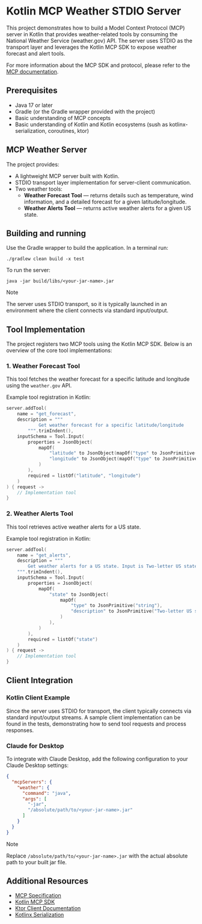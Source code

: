 # Kotlin MCP Weather STDIO Server

This project demonstrates how to build a Model Context Protocol (MCP) server in Kotlin that provides weather-related
tools by consuming the National Weather Service (weather.gov) API. The server uses STDIO as the transport layer and
leverages the Kotlin MCP SDK to expose weather forecast and alert tools.

For more information about the MCP SDK and protocol, please refer to
the [MCP documentation](https://modelcontextprotocol.io/introduction).

## Prerequisites

- Java 17 or later
- Gradle (or the Gradle wrapper provided with the project)
- Basic understanding of MCP concepts
- Basic understanding of Kotlin and Kotlin ecosystems (sush as kotlinx-serialization, coroutines, ktor)

## MCP Weather Server

The project provides:

- A lightweight MCP server built with Kotlin.
- STDIO transport layer implementation for server-client communication.
- Two weather tools:
    - **Weather Forecast Tool** — returns details such as temperature, wind information, and a detailed forecast for a
      given latitude/longitude.
    - **Weather Alerts Tool** — returns active weather alerts for a given US state.

## Building and running

Use the Gradle wrapper to build the application. In a terminal run:

```shell
./gradlew clean build -x test
```

To run the server:

```shell
java -jar build/libs/<your-jar-name>.jar
```

> [!NOTE]
> The server uses STDIO transport, so it is typically launched in an environment where the client connects via standard
> input/output.

## Tool Implementation

The project registers two MCP tools using the Kotlin MCP SDK. Below is an overview of the core tool implementations:

### 1. Weather Forecast Tool

This tool fetches the weather forecast for a specific latitude and longitude using the `weather.gov` API.

Example tool registration in Kotlin:

```kotlin
server.addTool(
    name = "get_forecast",
    description = """
            Get weather forecast for a specific latitude/longitude
        """.trimIndent(),
    inputSchema = Tool.Input(
        properties = JsonObject(
            mapOf(
                "latitude" to JsonObject(mapOf("type" to JsonPrimitive("number"))),
                "longitude" to JsonObject(mapOf("type" to JsonPrimitive("number"))),
            )
        ),
        required = listOf("latitude", "longitude")
    )
) { request ->
    // Implementation tool
}
```

### 2. Weather Alerts Tool

This tool retrieves active weather alerts for a US state.

Example tool registration in Kotlin:

```kotlin
server.addTool(
    name = "get_alerts",
    description = """
        Get weather alerts for a US state. Input is Two-letter US state code (e.g. CA, NY)
    """.trimIndent(),
    inputSchema = Tool.Input(
        properties = JsonObject(
            mapOf(
                "state" to JsonObject(
                    mapOf(
                        "type" to JsonPrimitive("string"),
                        "description" to JsonPrimitive("Two-letter US state code (e.g. CA, NY)")
                    )
                ),
            )
        ),
        required = listOf("state")
    )
) { request ->
    // Implementation tool
}
```

## Client Integration

### Kotlin Client Example

Since the server uses STDIO for transport, the client typically connects via standard input/output streams. A sample
client implementation can be found in the tests, demonstrating how to send tool requests and process responses.

### Claude for Desktop

To integrate with Claude Desktop, add the following configuration to your Claude Desktop settings:

```json
{
  "mcpServers": {
    "weather": {
      "command": "java",
      "args": [
        "-jar",
        "/absolute/path/to/<your-jar-name>.jar"
      ]
    }
  }
}
```

> [!NOTE]
> Replace `/absolute/path/to/<your-jar-name>.jar` with the actual absolute path to your built jar file.

## Additional Resources

- [MCP Specification](https://spec.modelcontextprotocol.io/)
- [Kotlin MCP SDK](https://github.com/modelcontextprotocol/kotlin-sdk)
- [Ktor Client Documentation](https://ktor.io/docs/welcome.html)
- [Kotlinx Serialization](https://kotlinlang.org/docs/serialization.html)

